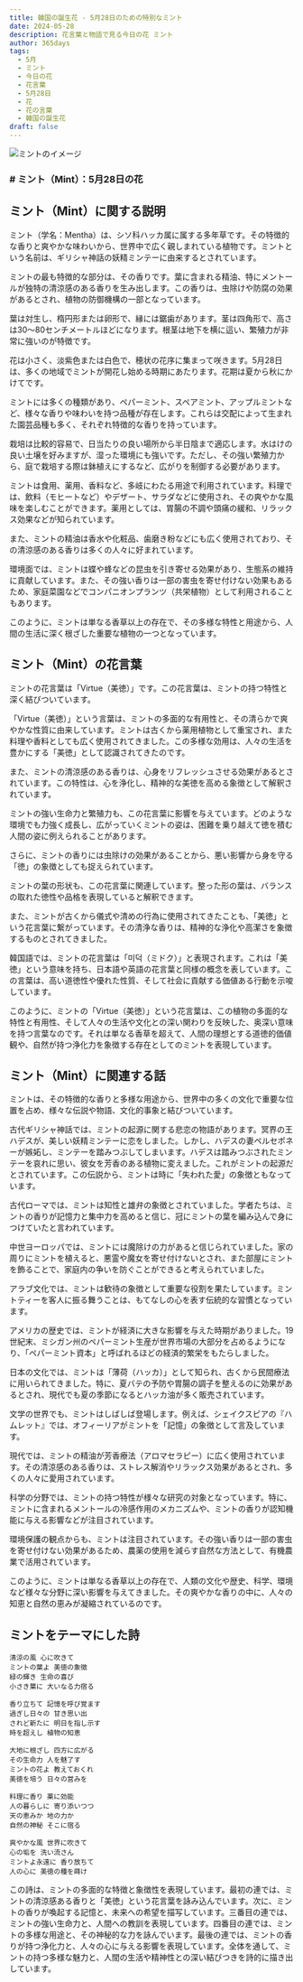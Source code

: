 ```yaml
---
title: 韓国の誕生花 - 5月28日のための特別なミント
date: 2024-05-28
description: 花言葉と物語で見る今日の花 ミント
author: 365days
tags:
  - 5月
  - ミント
  - 今日の花
  - 花言葉
  - 5月28日
  - 花
  - 花の言葉
  - 韓国の誕生花
draft: false
---
```




![ミントのイメージ](https://cdn.pixabay.com/photo/2019/08/21/14/55/mint-4421249_1280.jpg#center#center)


### # ミント（Mint）：5月28日の花

## ミント（Mint）に関する説明

ミント（学名：Mentha）は、シソ科ハッカ属に属する多年草です。その特徴的な香りと爽やかな味わいから、世界中で広く親しまれている植物です。ミントという名前は、ギリシャ神話の妖精ミンテーに由来するとされています。

ミントの最も特徴的な部分は、その香りです。葉に含まれる精油、特にメントールが独特の清涼感のある香りを生み出します。この香りは、虫除けや防腐の効果があるとされ、植物の防御機構の一部となっています。

葉は対生し、楕円形または卵形で、縁には鋸歯があります。茎は四角形で、高さは30〜80センチメートルほどになります。根茎は地下を横に這い、繁殖力が非常に強いのが特徴です。

花は小さく、淡紫色または白色で、穂状の花序に集まって咲きます。5月28日は、多くの地域でミントが開花し始める時期にあたります。花期は夏から秋にかけてです。

ミントには多くの種類があり、ペパーミント、スペアミント、アップルミントなど、様々な香りや味わいを持つ品種が存在します。これらは交配によって生まれた園芸品種も多く、それぞれ特徴的な香りを持っています。

栽培は比較的容易で、日当たりの良い場所から半日陰まで適応します。水はけの良い土壌を好みますが、湿った環境にも強いです。ただし、その強い繁殖力から、庭で栽培する際は鉢植えにするなど、広がりを制御する必要があります。

ミントは食用、薬用、香料など、多岐にわたる用途で利用されています。料理では、飲料（モヒートなど）やデザート、サラダなどに使用され、その爽やかな風味を楽しむことができます。薬用としては、胃腸の不調や頭痛の緩和、リラックス効果などが知られています。

また、ミントの精油は香水や化粧品、歯磨き粉などにも広く使用されており、その清涼感のある香りは多くの人々に好まれています。

環境面では、ミントは蝶や蜂などの昆虫を引き寄せる効果があり、生態系の維持に貢献しています。また、その強い香りは一部の害虫を寄せ付けない効果もあるため、家庭菜園などでコンパニオンプランツ（共栄植物）として利用されることもあります。

このように、ミントは単なる香草以上の存在で、その多様な特性と用途から、人間の生活に深く根ざした重要な植物の一つとなっています。

## ミント（Mint）の花言葉

ミントの花言葉は「Virtue（美徳）」です。この花言葉は、ミントの持つ特性と深く結びついています。

「Virtue（美徳）」という言葉は、ミントの多面的な有用性と、その清らかで爽やかな性質に由来しています。ミントは古くから薬用植物として重宝され、また料理や香料としても広く使用されてきました。この多様な効用は、人々の生活を豊かにする「美徳」として認識されてきたのです。

また、ミントの清涼感のある香りは、心身をリフレッシュさせる効果があるとされています。この特性は、心を浄化し、精神的な美徳を高める象徴として解釈されています。

ミントの強い生命力と繁殖力も、この花言葉に影響を与えています。どのような環境でも力強く成長し、広がっていくミントの姿は、困難を乗り越えて徳を積む人間の姿に例えられることがあります。

さらに、ミントの香りには虫除けの効果があることから、悪い影響から身を守る「徳」の象徴としても捉えられています。

ミントの葉の形状も、この花言葉に関連しています。整った形の葉は、バランスの取れた徳性や品格を表現していると解釈できます。

また、ミントが古くから儀式や清めの行為に使用されてきたことも、「美徳」という花言葉に繋がっています。その清浄な香りは、精神的な浄化や高潔さを象徴するものとされてきました。

韓国語では、ミントの花言葉は「미덕（ミドク）」と表現されます。これは「美徳」という意味を持ち、日本語や英語の花言葉と同様の概念を表しています。この言葉は、高い道徳性や優れた性質、そして社会に貢献する価値ある行動を示唆しています。

このように、ミントの「Virtue（美徳）」という花言葉は、この植物の多面的な特性と有用性、そして人々の生活や文化との深い関わりを反映した、奥深い意味を持つ言葉なのです。それは単なる香草を超えて、人間の理想とする道徳的価値観や、自然が持つ浄化力を象徴する存在としてのミントを表現しています。

## ミント（Mint）に関連する話

ミントは、その特徴的な香りと多様な用途から、世界中の多くの文化で重要な位置を占め、様々な伝説や物語、文化的事象と結びついています。

古代ギリシャ神話では、ミントの起源に関する悲恋の物語があります。冥界の王ハデスが、美しい妖精ミンテーに恋をしました。しかし、ハデスの妻ペルセポネーが嫉妬し、ミンテーを踏みつぶしてしまいます。ハデスは踏みつぶされたミンテーを哀れに思い、彼女を芳香のある植物に変えました。これがミントの起源だとされています。この伝説から、ミントは時に「失われた愛」の象徴ともなっています。

古代ローマでは、ミントは知性と雄弁の象徴とされていました。学者たちは、ミントの香りが記憶力と集中力を高めると信じ、冠にミントの葉を編み込んで身につけていたと言われています。

中世ヨーロッパでは、ミントには魔除けの力があると信じられていました。家の周りにミントを植えると、悪霊や魔女を寄せ付けないとされ、また部屋にミントを飾ることで、家庭内の争いを防ぐことができると考えられていました。

アラブ文化では、ミントは歓待の象徴として重要な役割を果たしています。ミントティーを客人に振る舞うことは、もてなしの心を表す伝統的な習慣となっています。

アメリカの歴史では、ミントが経済に大きな影響を与えた時期がありました。19世紀末、ミシガン州のペパーミント生産が世界市場の大部分を占めるようになり、「ペパーミント資本」と呼ばれるほどの経済的繁栄をもたらしました。

日本の文化では、ミントは「薄荷（ハッカ）」として知られ、古くから民間療法に用いられてきました。特に、夏バテの予防や胃腸の調子を整えるのに効果があるとされ、現代でも夏の季節になるとハッカ油が多く販売されています。

文学の世界でも、ミントはしばしば登場します。例えば、シェイクスピアの『ハムレット』では、オフィーリアがミントを「記憶」の象徴として言及しています。

現代では、ミントの精油が芳香療法（アロマセラピー）に広く使用されています。その清涼感のある香りは、ストレス解消やリラックス効果があるとされ、多くの人々に愛用されています。

科学の分野では、ミントの持つ特性が様々な研究の対象となっています。特に、ミントに含まれるメントールの冷感作用のメカニズムや、ミントの香りが認知機能に与える影響などが注目されています。

環境保護の観点からも、ミントは注目されています。その強い香りは一部の害虫を寄せ付けない効果があるため、農薬の使用を減らす自然な方法として、有機農業で活用されています。

このように、ミントは単なる香草以上の存在で、人類の文化や歴史、科学、環境など様々な分野に深い影響を与えてきました。その爽やかな香りの中に、人々の知恵と自然の恵みが凝縮されているのです。

## ミントをテーマにした詩

    清涼の風 心に吹きて
    ミントの葉よ 美徳の象徴
    緑の輝き 生命の喜び
    小さき葉に 大いなる力宿る

    香り立ちて 記憶を呼び覚ます
    過ぎし日々の 甘き思い出
    されど新たに 明日を指し示す
    時を超えし 植物の知恵

    大地に根ざし 四方に広がる
    その生命力 人を魅了す
    ミントの花よ 教えておくれ
    美徳を培う 日々の営みを

    料理に香り 薬に効能
    人の暮らしに 寄り添いつつ
    天の恵みか 地の力か
    自然の神秘 そこに宿る

    爽やかな風 世界に吹きて
    心の垢を 洗い流さん
    ミントよ永遠に 香り放ちて
    人の心に 美徳の種を蒔け

この詩は、ミントの多面的な特徴と象徴性を表現しています。最初の連では、ミントの清涼感ある香りと「美徳」という花言葉を詠み込んでいます。次に、ミントの香りが喚起する記憶と、未来への希望を描写しています。三番目の連では、ミントの強い生命力と、人間への教訓を表現しています。四番目の連では、ミントの多様な用途と、その神秘的な力を詠んでいます。最後の連では、ミントの香りが持つ浄化力と、人々の心に与える影響を表現しています。全体を通して、ミントの持つ多様な魅力と、人間の生活や精神性との深い結びつきを詩的に描き出しています。
